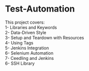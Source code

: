 # Test-Automation

This project covers:  
1- Libraries and Keywords  
2- Data-Driven Style  
3- Setup and Teardown with Resources  
4- Using Tags  
5- Jenkins Integration  
6- Selenium Automation  
7- Ceedling and Jenkins  
6- SSH Library  
 
